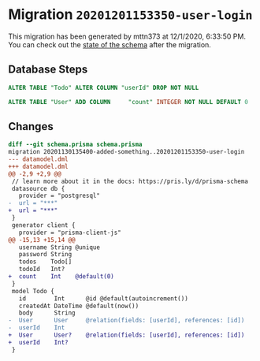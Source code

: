 # Migration `20201201153350-user-login`

This migration has been generated by mttn373 at 12/1/2020, 6:33:50 PM.
You can check out the [state of the schema](./schema.prisma) after the migration.

## Database Steps

```sql
ALTER TABLE "Todo" ALTER COLUMN "userId" DROP NOT NULL

ALTER TABLE "User" ADD COLUMN     "count" INTEGER NOT NULL DEFAULT 0
```

## Changes

```diff
diff --git schema.prisma schema.prisma
migration 20201130135400-added-something..20201201153350-user-login
--- datamodel.dml
+++ datamodel.dml
@@ -2,9 +2,9 @@
 // learn more about it in the docs: https://pris.ly/d/prisma-schema
 datasource db {
   provider = "postgresql"
-  url = "***"
+  url = "***"
 }
 generator client {
   provider = "prisma-client-js"
@@ -15,13 +15,14 @@
   username String @unique
   password String
   todos    Todo[]
   todoId   Int?
+  count    Int    @default(0)
 }
 model Todo {
   id        Int      @id @default(autoincrement())
   createdAt DateTime @default(now())
   body      String
-  User      User     @relation(fields: [userId], references: [id])
-  userId    Int
+  User      User?    @relation(fields: [userId], references: [id])
+  userId    Int?
 }
```


